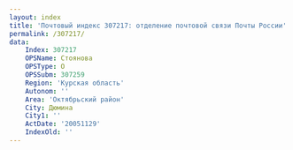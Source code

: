 ```yaml
---
layout: index
title: 'Почтовый индекс 307217: отделение почтовой связи Почты России'
permalink: /307217/
data:
    Index: 307217
    OPSName: Стоянова
    OPSType: О
    OPSSubm: 307259
    Region: 'Курская область'
    Autonom: ''
    Area: 'Октябрьский район'
    City: Дюмина
    City1: ''
    ActDate: '20051129'
    IndexOld: ''
---
```

